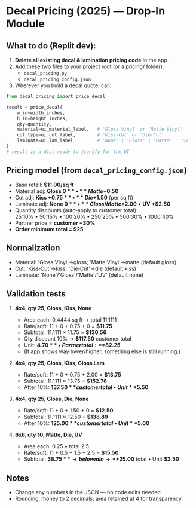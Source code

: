 # Decal Pricing (2025) — Drop‑In Module

## What to do (Replit dev):
1. **Delete all existing decal & lamination pricing code** in the app.
2. Add these two files to your project root (or a pricing/ folder):
   - `decal_pricing.py`
   - `decal_pricing_config.json`
3. Wherever you build a decal quote, call:

```python
from decal_pricing import price_decal

result = price_decal(
    w_in=width_inches,
    h_in=height_inches,
    qty=quantity,
    material=ui_material_label,   # 'Gloss Vinyl' or 'Matte Vinyl'
    cut_type=ui_cut_label,        # 'Kiss-Cut' or 'Die-Cut'
    laminate=ui_lam_label         # 'None' | 'Gloss' | 'Matte' | 'UV'
)
# result is a dict ready to jsonify for the UI
```

## Pricing model (from `decal_pricing_config.json`)
- Base retail: **$11.00/sq ft**
- Material adj: **Gloss $0** • **Matte +$0.50**
- Cut adj: **Kiss +$0.75** • **Die +$1.50** (per sq ft)
- Laminate adj: **None $0** • **Gloss/Matte +$2.00** • **UV +$2.50**
- Quantity discounts (auto‑apply to customer total):  
  25:10% • 50:15% • 100:20% • 250:25% • 500:30% • 1000:40%
- Partner price = **customer −30%**
- **Order minimum total = $25**

## Normalization
- Material: 'Gloss Vinyl'→gloss; 'Matte Vinyl'→matte (default gloss)
- Cut: 'Kiss‑Cut'→kiss; 'Die‑Cut'→die (default kiss)
- Laminate: 'None'/'Gloss'/'Matte'/'UV' (default none)

## Validation tests
1) **4x4, qty 25, Gloss, Kiss, None**  
   - Area each: 0.4444 sq ft → total 11.1111  
   - Rate/sqft: 11 + 0 + 0.75 + 0 = **$11.75**  
   - Subtotal: 11.1111 × 11.75 = **$130.56**  
   - Qty discount 10% → **$117.50** customer total  
   - Unit: **$4.70** • Partner total: **$82.25**  
   - (If app shows way lower/higher, something else is still running.)

2) **4x4, qty 25, Gloss, Kiss, Gloss Lam**  
   - Rate/sqft: 11 + 0 + 0.75 + 2.00 = **$13.75**  
   - Subtotal: 11.1111 × 13.75 = **$152.78**  
   - After 10%: **$137.50** customer total • Unit **$5.50**

3) **4x4, qty 25, Gloss, Die, None**  
   - Rate/sqft: 11 + 0 + 1.50 + 0 = **$12.50**  
   - Subtotal: 11.1111 × 12.50 = **$138.89**  
   - After 10%: **$125.00** customer total • Unit **$5.00**

4) **6x6, qty 10, Matte, Die, UV**  
   - Area each: 0.25 • total 2.5  
   - Rate/sqft: 11 + 0.5 + 1.5 + 2.5 = **$15.50**  
   - Subtotal: **$38.75** → below min → **$25.00** total • Unit **$2.50**

## Notes
- Change any numbers in the JSON — no code edits needed.
- Rounding: money to 2 decimals; area retained at 4 for transparency.
